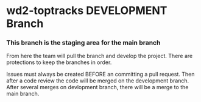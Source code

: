 # wd2-toptracks DEVELOPMENT Branch

### This branch is the staging area for the main branch 

From here the team will pull the branch and develop the project. There are protections to keep the branches in order. 

Issues must always be created BEFORE an committing a pull request. Then after a code review the code will be merged on the development branch. After several merges on devlopment branch, there will be a merge to the main branch. 
